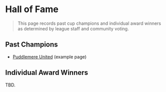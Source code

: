 # Hall of Fame
> This page records past cup champions and individual award winners as determined by league staff and community voting.

## Past Champions
- [Puddlemere United](/team-pages/puddlemere-united) (example page)

## Individual Award Winners
TBD.

